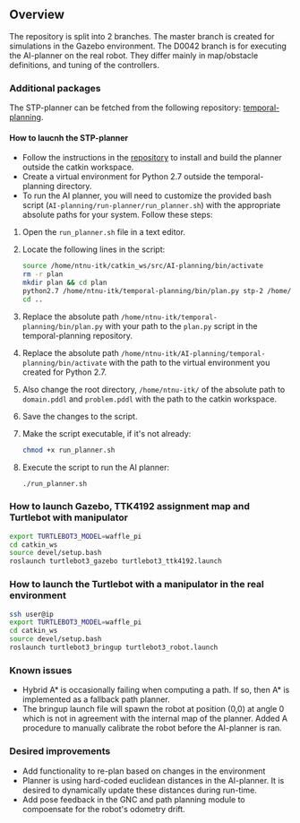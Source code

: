 ## Overview
The repository is split into 2 branches. The master branch is created for simulations in the Gazebo environment. The D0042 branch is for executing the AI-planner on the real robot. They differ mainly in map/obstacle definitions, and tuning of the controllers.


### Additional packages
The STP-planner can be fetched from the following repository:
[temporal-planning](https://github.com/aig-upf/temporal-planning).

#### How to laucnh the STP-planner
- Follow the instructions in the [repository](https://github.com/aig-upf/temporal-planning) to install and build the planner outside the catkin workspace.
- Create a virtual environment for Python 2.7 outside the temporal-planning directory.
- To run the AI planner, you will need to customize the provided bash script (`AI-planning/run-planner/run_planner.sh`) with the appropriate absolute paths for your system. Follow these steps:

1. Open the `run_planner.sh` file in a text editor.

2. Locate the following lines in the script:

    ```bash
    source /home/ntnu-itk/catkin_ws/src/AI-planning/bin/activate
    rm -r plan
    mkdir plan && cd plan
    python2.7 /home/ntnu-itk/temporal-planning/bin/plan.py stp-2 /home/ntnu-itk/catkin_ws/src/AI-planning/pddl-definitions/domain.pddl /home/ntnu-itk/catkin_ws/src/AI-planning/pddl-definitions/problem.pddl
    cd ..
    ```

3. Replace the absolute path `/home/ntnu-itk/temporal-planning/bin/plan.py` with your path to the `plan.py` script in the temporal-planning repository.

4. Replace the absolute path `/home/ntnu-itk/AI-planning/temporal-planning/bin/activate` with the path to the virtual environment you created for Python 2.7.

5. Also change the root directory, `/home/ntnu-itk/` of the absolute path to `domain.pddl` and `problem.pddl` with the path to the catkin workspace.

6. Save the changes to the script.

7. Make the script executable, if it's not already:

    ```bash
    chmod +x run_planner.sh
    ```

8. Execute the script to run the AI planner:

    ```bash
    ./run_planner.sh
    ```






### How to launch Gazebo, TTK4192 assignment map and Turtlebot with manipulator
```bash
export TURTLEBOT3_MODEL=waffle_pi
cd catkin_ws
source devel/setup.bash
roslaunch turtlebot3_gazebo turtlebot3_ttk4192.launch
```

### How to launch the Turtlebot with a manipulator in the real environment
```bash
ssh user@ip
export TURTLEBOT3_MODEL=waffle_pi
cd catkin_ws
source devel/setup.bash
roslaunch turtlebot3_bringup turtlebot3_robot.launch
```

###

### Known issues
* Hybrid A* is occasionally failing when computing a path. If so, then A* is implemented as a fallback path planner.
* The bringup launch file will spawn the robot at position (0,0) at angle 0 which is not in agreement with the internal map of the planner. Added A procedure to manually calibrate the robot before the AI-planner is ran. 

### Desired improvements
* Add functionality to re-plan based on changes in the environment
* Planner is using hard-coded euclidean distances in the AI-planner. It is desired to dynamically update these distances during run-time.
* Add pose feedback in the GNC and path planning module to compoensate for the robot's odometry drift.
